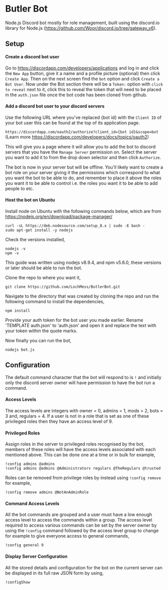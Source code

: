 # Butler Bot
Node.js Discord bot mostly for role management, built using the discord.io library for Node.js (https://github.com/Woor/discord.io/tree/gateway_v6).

## Setup
#### Create a discord bot user
Go to https://discordapp.com/developers/applications and log in and click the `New App` button, give it a name and a profile picture (optional) then click `Create App`. Then on the next screen find the `bot` option and click `Create a Bot User`. Now under the Bot section there will be a `Token:` option with `click to reveal` next to it, click this to reveal the token that will need to be placed in the `auth.json` file once the bot code has been cloned from github.

#### Add a discord bot user to your discord servers
Use the following URL where you've replaced {bot id} with the `Client ID` of your bot user this can be found at the top of its application page.

`https://discordapp.com/oauth2/authorize?client_id={bot id}&scope=bot`<br/>
(Learn more https://discordapp.com/developers/docs/topics/oauth2)

This will give you a page where it will allow you to add the bot to discord servers that you have the `Manage Server` permission on. Select the server you want to add it to from the drop down selector and then click `Authorize`.

The bot is now in your server but will be offline. You'll likely want to create a bot role on your server giving it the permissions which correspond to what you want the bot to be able to do, and remember to place it above the roles you want it to be able to control i.e. the roles you want it to be able to add people to etc.

#### Host the bot on Ubuntu
Install node on Ubuntu with the following commands below, which are from https://nodejs.org/en/download/package-manager/

`curl -sL https://deb.nodesource.com/setup_8.x | sudo -E bash -`<br/>
`sudo apt-get install -y nodejs`

Check the versions installed,

`nodejs -v`<br/>
`npm -v`

This guide was written using nodejs v8.9.4, and npm v5.6.0, these versions or later should be able to run the bot.

Clone the repo to where you want it,

`git clone https://github.com/LochMess/ButlerBot.git`

Navigate to the directory that was created by cloning the repo and run the following command to install the dependencies,

`npm install`

Provide your auth token for the bot user you made earlier. Rename 'TEMPLATE auth.json' to 'auth.json' and open it and replace the text with your token within the quote marks.

Now finally you can run the bot,

`nodejs bot.js`

## Configuration
The default command character that the bot will respond to is `!` and initially only the discord server owner will have permission to have the bot run a command.

#### Access Levels
The access levels are integers with owner = 0, admins = 1, mods = 2, bots = 3 and, regulars = 4. If a user is not in a role that is set as one of these privileged roles then they have an access level of 9.

#### Privileged Roles
Assign roles in the server to privileged roles recognised by the bot, members of these roles will have the access levels associated with each mentioned above.
This can be done one at a time or in bulk for example,

`!config admins @admins`<br/>
`!config admins @admins @Administrators regulars @TheRegulars @trusted`

Roles can be removed from privilege roles by instead using `!config remove` for example,

`!config remove admins @NotAnAdminRole`

#### Command Access Levels
All the bot commands are grouped and a user must have a low enough access level to access the commands within a group. The access level required to access various commands can be set by the server owner by using the `!config` command followed by the access level group to change for example to give everyone access to general commands,

`!config general 9`

#### Display Server Configuration
All the stored details and configuration for the bot on the current server can be displayed in its full raw JSON form by using,

`!configShow`
